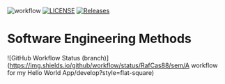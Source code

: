 ![workflow](https://github.com/RafCas88/sem/actions/workflows/main.yml/badge.svg)
[![LICENSE](https://img.shields.io/github/license/RafCas88/sem.svg?style=flat-square)](https://github.com/<github-username>/sem/blob/master/LICENSE)
[![Releases](https://img.shields.io/github/release/RafCas88/sem/all.svg?style=flat-square)](https://github.com/<github-username>/sem/releases)
# Software Engineering Methods
![GitHub Workflow Status (branch)](https://img.shields.io/github/workflow/status/RafCas88/sem/A workflow for my Hello World App/develop?style=flat-square)